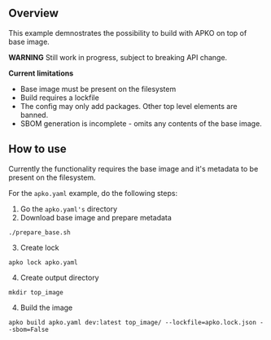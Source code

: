 ## Overview

This example demnostrates the possibility to build with APKO on top of base image. 

**WARNING** Still work in progress, subject to breaking API change.

**Current limitations**

* Base image must be present on the filesystem
* Build requires a lockfile
* The config may only add packages. Other top level elements are banned.
* SBOM generation is incomplete - omits any contents of the base image.

## How to use

Currently the functionality requires the base image and it's metadata to be present on the filesystem. 

For the `apko.yaml` example, do the following steps:

1. Go the `apko.yaml's` directory
2. Download base image and prepare metadata

```
./prepare_base.sh
```

3. Create lock

```
apko lock apko.yaml  
```

4. Create output directory

```
mkdir top_image
```

4. Build the image

```
apko build apko.yaml dev:latest top_image/ --lockfile=apko.lock.json --sbom=False
```
